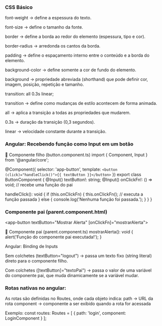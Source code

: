 ### CSS Básico

font-weight → define a espessura do texto.

font-size → define o tamanho da fonte.

border → define a borda ao redor do elemento (espessura, tipo e cor).

border-radius → arredonda os cantos da borda.

padding → define o espaçamento interno entre o conteúdo e a borda do elemento.

background-color → define somente a cor de fundo do elemento.

background → propriedade abreviada (shorthand) que pode definir cor, imagem, posição, repetição e tamanho.

transition: all 0.3s linear;

transition → define como mudanças de estilo acontecem de forma animada.

all → aplica a transição a todas as propriedades que mudarem.

0.3s → duração da transição (0,3 segundos).

linear → velocidade constante durante a transição.



### Angular: Recebendo função como Input em um botão
🔹 Componente filho (button.component.ts)
import { Component, Input } from '@angular/core';

@Component({
  selector: 'app-button',
  template: `<button (click)="handleClick()">{{ textButton }}</button>`
})
export class ButtonComponent {
  @Input() textButton!: string;
  @Input() onClickFn!: () => void; // recebe uma função do pai

  handleClick(): void {
    if (this.onClickFn) {
      this.onClickFn(); // executa a função passada
    } else {
      console.log('Nenhuma função foi passada.');
    }
  }
}


### Componente pai (parent.component.html)
<app-button 
  textButton="Mostrar Alerta" 
  [onClickFn]="mostrarAlerta">
</app-button>

🔹 Componente pai (parent.component.ts)
mostrarAlerta(): void {
  alert('Função do componente pai executada!');
}

Angular: Binding de Inputs

Sem colchetes (textButton="logout") → passa um texto fixo (string literal) direto para o componente filho.

Com colchetes ([textButton]="textoPai") → passa o valor de uma variável do componente pai, que muda dinamicamente se a variável mudar.

### Rotas nativas no angular:
As rotas são definidas no Routes, onde cada objeto indica:
path → URL da rota
component → componente a ser exibido quando a rota for acessada

Exemplo:
const routes: Routes = [
  { path: 'login', component: LoginComponent }
];